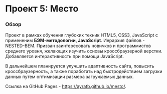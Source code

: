 # Проект 5: Место

### Обзор
Проект в рамках обучения глубоких техник HTML5, CSS3, JavaScript с примененим **БЭМ-методологии, JavaScript**. Иерархия файлов - NESTED-BEM. 
Призван заинтересовать новичков и программистов среднего уровня, желающих изучить основы кроосбраузерной верстки. Добавляется интерактивность при помощи JavaScript.

В дальнейшем планируется улучшить адаптивность сайта, повысить кроссбраузерность, а также поработать над быстродействием загрузки данных путем оптимизации размера загружаемых данных.

Cсылка на GitHub Pages - https://ayratb.github.io/mesto/.
